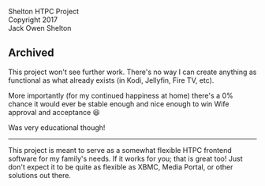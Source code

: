 Shelton HTPC Project  
Copyright 2017  
Jack Owen Shelton

## Archived
This project won't see further work.  There's no way I can create anything as functional as what already exists (in Kodi, Jellyfin, Fire TV, etc).
  
More importantly (for my continued happiness at home) there's a 0% chance it would ever be stable enough and nice enough to win Wife approval and acceptance 😆
  
Was very educational though!

-----------------------

This project is meant to serve as a somewhat flexible HTPC frontend software for my family's needs.
If it works for you; that is great too!  Just don't expect it to be quite as flexible as XBMC, Media Portal, or other solutions out there.
